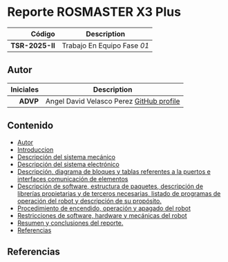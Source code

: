 # Reporte ROSMASTER X3 Plus

| Código | Description |
| ------:| ----------- | 
| **TSR-2025-II** | Trabajo En Equipo Fase *01* |

## Autor

| Iniciales  | Description |
| ----------:| ----------- |
| **ADVP** | Angel David Velasco Perez [GitHub profile](https://github.com/AngelVelascoJr) |

## Contenido

- [Autor](#Autor)
- [Introduccion](./Files/Introduccion.md)
- [Descripción del sistema mecánico](./Files/Sistema_mecanico.md)
- [Descripción del sistema electrónico](./Files/Sistema_electronico.md)
- [Descripción, diagrama de bloques y tablas referentes a la puertos e interfaces comunicación de elementos](./Files/Sistema_comunicacion.md)
- [Descripción de software, estructura de paquetes, descripción de librerías propietarias y de terceros necesarias, listado de  programas de operación del robot  y descripción de su propósito.](./Files/Software_paquetes_y_librerias.md)
- [Procedimiento de encendido, operación y apagado del robot](./Files/Encendido_y_operacion.md)
- [Restricciones de software, hardware y mecánicas del robot](./Files/Restricciones.md)
- [Resumen y conclusiones del reporte.](./Files/Conclusion.md)
- [Referencias](#Referencias)

## Referencias
